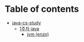 # Table of contents

* [java-cs-study](README.md)
  * [1주차 java](readme/1-java/README.md)
    * [jvm (enzo)](readme/1-java/jvm-enzo.md)
